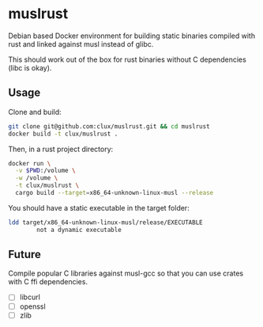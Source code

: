 # muslrust
Debian based Docker environment for building static binaries compiled with rust and linked against musl instead of glibc.

This should work out of the box for rust binaries without C dependencies (libc is okay).

## Usage
Clone and build:

```sh
git clone git@github.com:clux/muslrust.git && cd muslrust
docker build -t clux/muslrust .
```

Then, in a rust project directory:

```sh
docker run \
  -v $PWD:/volume \
  -w /volume \
  -t clux/muslrust \
  cargo build --target=x86_64-unknown-linux-musl --release
```

You should have a static executable in the target folder:

```sh
ldd target/x86_64-unknown-linux-musl/release/EXECUTABLE
        not a dynamic executable
```

## Future
Compile popular C libraries against musl-gcc so that you can use crates with C ffi dependencies.

- [ ] libcurl
- [ ] openssl
- [ ] zlib
